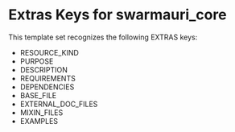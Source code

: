 # Extras Keys for swarmauri_core

This template set recognizes the following EXTRAS keys:

- RESOURCE_KIND
- PURPOSE
- DESCRIPTION
- REQUIREMENTS
- DEPENDENCIES
- BASE_FILE
- EXTERNAL_DOC_FILES
- MIXIN_FILES
- EXAMPLES

